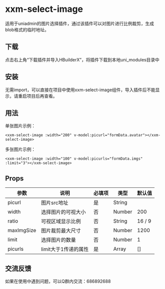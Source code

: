 # xxm-select-image
适用于uniadmin的图片选择插件，通过该插件可以对图片进行比例裁剪，生成blob格式的临时地址。



## 下载

点击右上角“下载插件并导入HBuilderX”，将插件下载到本地uni_modules目录中



## 安装

无需import，可以直接在项目中使用xxm-select-image组件，导入插件后不能显示，请重启项目后再查看。



## 用法
单张图片示例：
```
<xxm-select-image :width="200" v-model:picurl="formData.avatar"></xxm-select-image>
```
多张图片示例：
```
<xxm-select-image :width="100" v-model:picurls="formData.imgs" :limit="3"></xxm-select-image>
```


## Props

| 参数       | 说明               | 必填项 | 类型   | 默认值 |
| ---------- | ------------------ | ------ | ------ | ------ |
| picurl     | 图片src地址        | 是     | String |        |
| width      | 选择图片的可视大小 | 否     | Number | 200    |
| ratio      | 可视区域显示比例   | 否     | String | 16 / 9 |
| maxImgSize | 图片裁剪最大尺寸   | 否     | Number | 1200   |
| limit | 选择图片的数量   | 否     | Number | 1   |
| picurls | limit大于1传递的属性   | 是     | Array | []   |



## 交流反馈

如果在使用中遇到问题，可以Q群内交流：686892688
